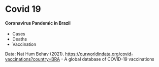 # Covid 19

#### Coronavirus Pandemic in Brazil

- Cases
- Deaths
- Vaccination

Data: Nat Hum Behav (2021). https://ourworldindata.org/covid-vaccinations?country=BRA - A global database of COVID-19 vaccinations
